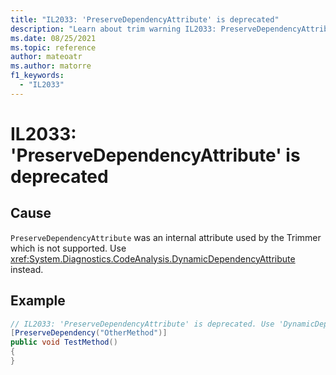 ```yaml
---
title: "IL2033: 'PreserveDependencyAttribute' is deprecated"
description: "Learn about trim warning IL2033: PreserveDependencyAttributeDeprecated"
ms.date: 08/25/2021
ms.topic: reference
author: mateoatr
ms.author: matorre
f1_keywords:
  - "IL2033"
---
```

# IL2033: 'PreserveDependencyAttribute' is deprecated

## Cause

`PreserveDependencyAttribute` was an internal attribute used by the Trimmer which is not
supported. Use <xref:System.Diagnostics.CodeAnalysis.DynamicDependencyAttribute> instead.

## Example

```C#
// IL2033: 'PreserveDependencyAttribute' is deprecated. Use 'DynamicDependencyAttribute' instead.
[PreserveDependency("OtherMethod")]
public void TestMethod()
{
}
```
